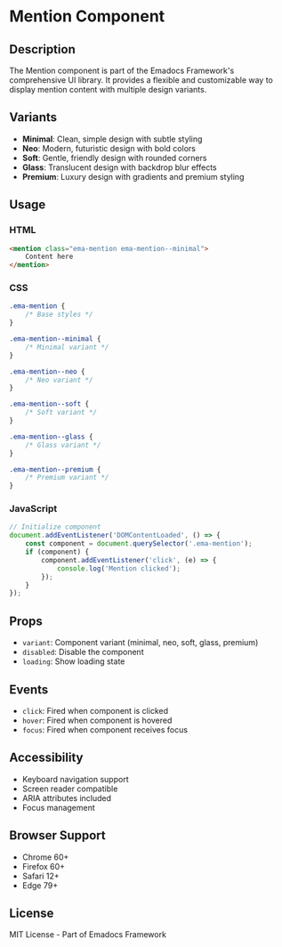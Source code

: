 # Mention Component

## Description
The Mention component is part of the Emadocs Framework's comprehensive UI library. It provides a flexible and customizable way to display mention content with multiple design variants.

## Variants
- **Minimal**: Clean, simple design with subtle styling
- **Neo**: Modern, futuristic design with bold colors
- **Soft**: Gentle, friendly design with rounded corners
- **Glass**: Translucent design with backdrop blur effects
- **Premium**: Luxury design with gradients and premium styling

## Usage

### HTML
```html
<mention class="ema-mention ema-mention--minimal">
    Content here
</mention>
```

### CSS
```css
.ema-mention {
    /* Base styles */
}

.ema-mention--minimal {
    /* Minimal variant */
}

.ema-mention--neo {
    /* Neo variant */
}

.ema-mention--soft {
    /* Soft variant */
}

.ema-mention--glass {
    /* Glass variant */
}

.ema-mention--premium {
    /* Premium variant */
}
```

### JavaScript
```javascript
// Initialize component
document.addEventListener('DOMContentLoaded', () => {
    const component = document.querySelector('.ema-mention');
    if (component) {
        component.addEventListener('click', (e) => {
            console.log('Mention clicked');
        });
    }
});
```

## Props
- `variant`: Component variant (minimal, neo, soft, glass, premium)
- `disabled`: Disable the component
- `loading`: Show loading state

## Events
- `click`: Fired when component is clicked
- `hover`: Fired when component is hovered
- `focus`: Fired when component receives focus

## Accessibility
- Keyboard navigation support
- Screen reader compatible
- ARIA attributes included
- Focus management

## Browser Support
- Chrome 60+
- Firefox 60+
- Safari 12+
- Edge 79+

## License
MIT License - Part of Emadocs Framework

